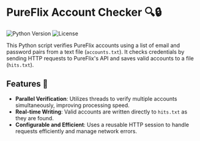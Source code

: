 # PureFlix Account Checker 🔍🔒

![Python Version](https://img.shields.io/badge/python-3.x-blue.svg)
![License](https://img.shields.io/badge/license-MIT-green)

This Python script verifies PureFlix accounts using a list of email and password pairs from a text file (`accounts.txt`). It checks credentials by sending HTTP requests to PureFlix's API and saves valid accounts to a file (`hits.txt`).

## Features 🚀

- **Parallel Verification**: Utilizes threads to verify multiple accounts simultaneously, improving processing speed.
- **Real-time Writing**: Valid accounts are written directly to `hits.txt` as they are found.
- **Configurable and Efficient**: Uses a reusable HTTP session to handle requests efficiently and manage network errors.
